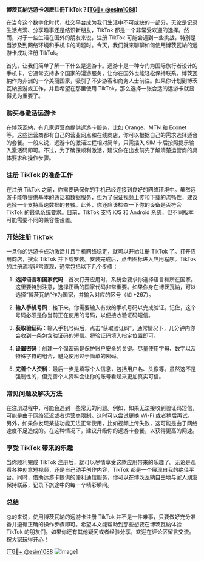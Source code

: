 **博茨瓦納远游卡怎麽註冊TikTok？[[TG💪+ @esim1088](https://t.me/s/esim1088)]**

在当今这个数字化时代，社交平台成为我们生活中不可或缺的一部分。无论是记录生活点滴、分享趣事还是结识新朋友，TikTok 都是一个非常受欢迎的选择。然而，对于一些生活在国外的朋友来说，注册 TikTok 可能会遇到一些挑战，特别是当涉及到网络环境和手机卡的问题时。今天，我们就来聊聊如何使用博茨瓦納的远游卡成功注册 TikTok。

首先，让我们简单了解一下什么是远游卡。远游卡是一种专门为国际旅行者设计的手机卡，它通常支持多个国家的漫游服务，让你在国外也能轻松保持联系。博茨瓦納作为非洲的一个美丽国家，吸引了不少游客和商务人士前往。如果你计划到博茨瓦納旅游或工作，并且希望在那里使用 TikTok，那么选择一张合适的远游卡就显得尤为重要了。

### **购买与激活远游卡**

在博茨瓦納，有几家运营商提供远游卡服务，比如 Orange、MTN 和 Econet 等。这些运营商都有自己的营业网点和在线商店，你可以根据自己的需求选择适合的套餐。一般来说，远游卡的激活过程相对简单，只需插入 SIM 卡后按照提示输入激活码即可。不过，为了确保顺利激活，建议你在出发前先了解清楚运营商的具体要求和操作步骤。

### **注册 TikTok 的准备工作**

在注册 TikTok 之前，你需要确保你的手机已经连接到良好的网络环境中。虽然远游卡能够提供基本的通话和数据服务，但为了保证视频上传和下载的流畅性，建议选择一个支持高速数据的套餐。此外，你还应该检查一下你的设备是否符合 TikTok 的最低系统要求。目前，TikTok 支持 iOS 和 Android 系统，但不同版本可能需要不同的兼容性设置。

### **开始注册 TikTok**

一旦你的远游卡成功激活并且手机网络稳定，就可以开始注册 TikTok 了。打开应用商店，搜索 TikTok 并下载安装。安装完成后，点击图标进入应用程序。TikTok 的注册流程非常直观，通常包括以下几个步骤：

1. **选择语言和国家代码**：首次打开应用时，系统会要求你选择语言和所在国家。这里要特别注意，选择正确的国家代码非常重要。如果你身在博茨瓦納，可以选择“博茨瓦納”作为国家，并输入对应的区号（如 +267）。

2. **输入手机号码**：接下来，你需要输入有效的手机号码以完成验证。记住，这个号码必须是你当前正在使用的号码，以便接收验证码短信。

3. **获取验证码**：输入手机号码后，点击“获取验证码”。通常情况下，几分钟内你会收到一条包含验证码的短信。将验证码填入指定位置即可。

4. **设置密码**：创建一个强密码是保护账户安全的关键。尽量使用字母、数字以及特殊字符的组合，避免使用过于简单的密码。

5. **完善个人资料**：最后一步是填写个人信息，包括用户名、头像等。虽然这不是强制性的，但完善个人资料会让你的账号看起来更加真实可信。

### **常见问题及解决方法**

在注册过程中，可能会遇到一些常见的问题。例如，如果无法接收到验证码短信，可能是由于网络延迟或者运营商限制。这时可以尝试更换 Wi-Fi 或者稍后再试。另外，如果你发现某些功能无法正常使用，比如视频上传失败，这可能是由于网络速度不足造成的。在这种情况下，建议升级你的远游卡套餐，以获得更高的网速。

### **享受 TikTok 带来的乐趣**

当你顺利完成 TikTok 注册后，就可以尽情享受这款应用带来的乐趣了。无论是观看各种创意短视频，还是自己动手创作内容，TikTok 都是一个展现自我的绝佳平台。同时，借助远游卡提供的便利通信服务，你可以在博茨瓦納自由地与家人朋友保持联系，记录下旅途中的每一个精彩瞬间。

### **总结**

总的来说，使用博茨瓦納的远游卡注册 TikTok 并不是一件难事，只要做好充分准备并遵循正确的操作步骤即可。希望本文能帮助到那些想要在博茨瓦納体验 TikTok 的朋友们。如果你还有其他疑问或者经验分享，欢迎在评论区留言交流。祝大家玩得开心！

[[TG💪+ @esim1088](https://t.me/s/esim1088) ![Image](https://i.postimg.cc/4NQfJmqS/Snipaste-2025-05-13-00-14-12.png)]